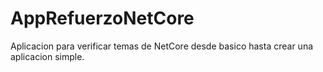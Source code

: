 # AppRefuerzoNetCore
Aplicacion para verificar temas de NetCore desde basico hasta crear una aplicacion simple.
